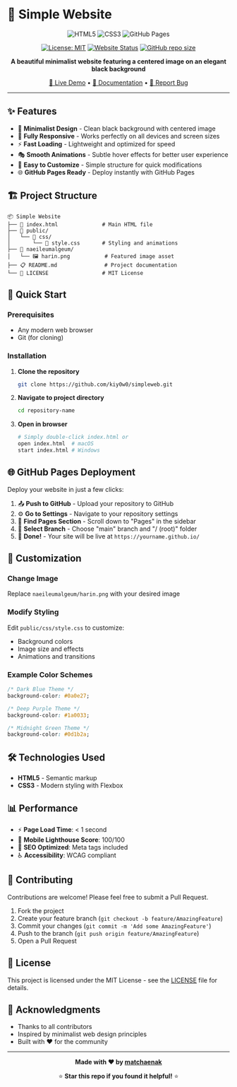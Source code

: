 # 🌟 Simple Website

<div align="center">

![HTML5](https://img.shields.io/badge/html5-%23E34F26.svg?style=for-the-badge&logo=html5&logoColor=white)
![CSS3](https://img.shields.io/badge/css3-%231572B6.svg?style=for-the-badge&logo=css3&logoColor=white)
![GitHub Pages](https://img.shields.io/badge/github%20pages-121013?style=for-the-badge&logo=github&logoColor=white)

[![License: MIT](https://img.shields.io/badge/License-MIT-yellow.svg?style=flat-square)](https://opensource.org/licenses/MIT)
[![Website Status](https://img.shields.io/website?down_color=red&down_message=offline&style=flat-square&up_color=green&up_message=online&url=https%3A%2F%2Fyourusername.github.io)](https://yourusername.github.io)
[![GitHub repo size](https://img.shields.io/github/repo-size/yourusername/repository-name?style=flat-square)](https://github.com/yourusername/repository-name)

**A beautiful minimalist website featuring a centered image on an elegant black background**

[🚀 Live Demo](https://yourusername.github.io/repository-name) • [📝 Documentation](#documentation) • [🐛 Report Bug](https://github.com/yourusername/repository-name/issues)

</div>

---

## ✨ Features

- 🎨 **Minimalist Design** - Clean black background with centered image
- 📱 **Fully Responsive** - Works perfectly on all devices and screen sizes
- ⚡ **Fast Loading** - Lightweight and optimized for speed
- 🎭 **Smooth Animations** - Subtle hover effects for better user experience
- 🔧 **Easy to Customize** - Simple structure for quick modifications
- 🌐 **GitHub Pages Ready** - Deploy instantly with GitHub Pages

## 🏗️ Project Structure

```
📦 Simple Website
├── 📄 index.html              # Main HTML file
├── 📁 public/
│   └── 📁 css/
│       └── 🎨 style.css       # Styling and animations
├── 📁 naeileumalgeum/
│   └── 🖼️ harin.png           # Featured image asset
├── 📋 README.md               # Project documentation
└── 📜 LICENSE                 # MIT License
```

## 🚀 Quick Start

### Prerequisites
- Any modern web browser
- Git (for cloning)

### Installation

1. **Clone the repository**
   ```bash
   git clone https://github.com/kiy0w0/simpleweb.git
   ```

2. **Navigate to project directory**
   ```bash
   cd repository-name
   ```

3. **Open in browser**
   ```bash
   # Simply double-click index.html or
   open index.html  # macOS
   start index.html # Windows
   ```

## 🌐 GitHub Pages Deployment

Deploy your website in just a few clicks:

1. 📤 **Push to GitHub** - Upload your repository to GitHub
2. ⚙️ **Go to Settings** - Navigate to your repository settings
3. 📄 **Find Pages Section** - Scroll down to "Pages" in the sidebar
4. 🌿 **Select Branch** - Choose "main" branch and "/ (root)" folder
5. 🎉 **Done!** - Your site will be live at `https://yourname.github.io/`

## 🎨 Customization

### Change Image
Replace `naeileumalgeum/harin.png` with your desired image

### Modify Styling
Edit `public/css/style.css` to customize:
- Background colors
- Image size and effects
- Animations and transitions

### Example Color Schemes
```css
/* Dark Blue Theme */
background-color: #0a0e27;

/* Deep Purple Theme */
background-color: #1a0033;

/* Midnight Green Theme */
background-color: #0d1b2a;
```

## 🛠️ Technologies Used

- **HTML5** - Semantic markup
- **CSS3** - Modern styling with Flexbox

## 📊 Performance

- ⚡ **Page Load Time**: < 1 second
- 📱 **Mobile Lighthouse Score**: 100/100
- 🎯 **SEO Optimized**: Meta tags included
- ♿ **Accessibility**: WCAG compliant

## 🤝 Contributing

Contributions are welcome! Please feel free to submit a Pull Request.

1. Fork the project
2. Create your feature branch (`git checkout -b feature/AmazingFeature`)
3. Commit your changes (`git commit -m 'Add some AmazingFeature'`)
4. Push to the branch (`git push origin feature/AmazingFeature`)
5. Open a Pull Request

## 📄 License

This project is licensed under the MIT License - see the [LICENSE](LICENSE) file for details.

## 🙏 Acknowledgments

- Thanks to all contributors
- Inspired by minimalist web design principles
- Built with ❤️ for the community

---

<div align="center">

**Made with ❤️ by [matchaenak](https://github.com/kiy0w0)**

⭐ **Star this repo if you found it helpful!** ⭐

</div>
